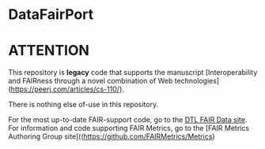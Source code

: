 DataFairPort
============

ATTENTION
=========


This repository is **legacy** code that supports the manuscript [Interoperability and FAIRness through a novel combination of Web technologies](https://peerj.com/articles/cs-110/}.  

There is nothing else of-use in this repository.

For the most up-to-date FAIR-support code, go to the [DTL FAIR Data site](https://github.com/DTL-FAIRData).  For information and code supporting FAIR Metrics, go to the [FAIR Metrics Authoring Group site]((https://github.com/FAIRMetrics/Metrics)
